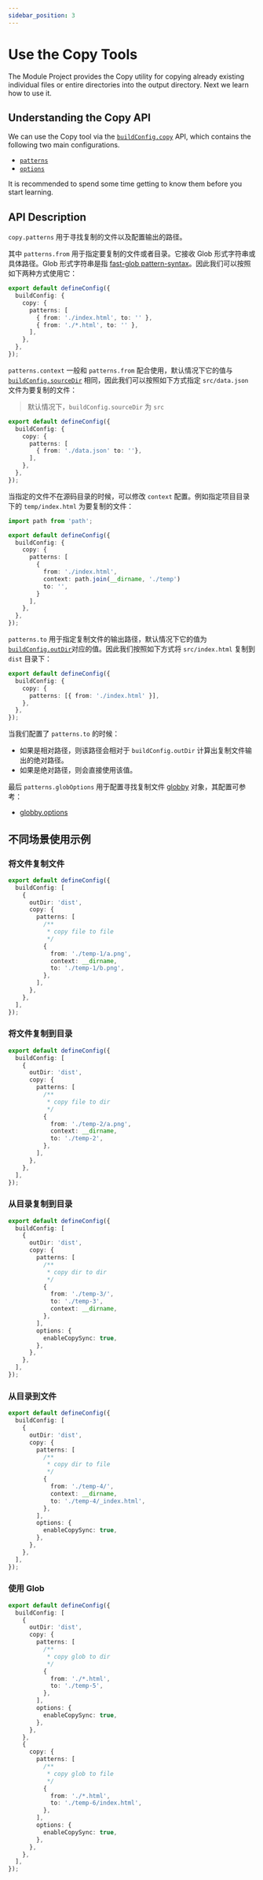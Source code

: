 ```yaml
---
sidebar_position: 3
---
```


# Use the Copy Tools

The Module Project provides the Copy utility for copying already existing individual files or entire directories into the output directory. Next we learn how to use it.

## Understanding the Copy API

We can use the Copy tool via the [`buildConfig.copy`](/en/api/config/build-config#copy) API, which contains the following two main configurations.

- [`patterns`](/en/api/config/build-config#copypatterns)
- [`options`](/en/api/config/build-config#copyoptions)

It is recommended to spend some time getting to know them before you start learning.

## API Description

`copy.patterns` 用于寻找复制的文件以及配置输出的路径。

其中 `patterns.from` 用于指定要复制的文件或者目录。它接收 Glob 形式字符串或具体路径。Glob 形式字符串是指 [fast-glob pattern-syntax](https://github.com/mrmlnc/fast-glob#pattern-syntax)。因此我们可以按照如下两种方式使用它：

```ts
export default defineConfig({
  buildConfig: {
    copy: {
      patterns: [
        { from: './index.html', to: '' },
        { from: './*.html', to: '' },
      ],
    },
  },
});
```

`patterns.context` 一般和 `patterns.from` 配合使用，默认情况下它的值与 [`buildConfig.sourceDir`](/api/config/build-config#sourcedir) 相同，因此我们可以按照如下方式指定 `src/data.json` 文件为要复制的文件：

> 默认情况下，`buildConfig.sourceDir` 为 `src`

```ts
export default defineConfig({
  buildConfig: {
    copy: {
      patterns: [
        { from: './data.json' to: ''},
      ],
    },
  },
});
```

当指定的文件不在源码目录的时候，可以修改 `context` 配置。例如指定项目目录下的 `temp/index.html` 为要复制的文件：

```ts
import path from 'path';

export default defineConfig({
  buildConfig: {
    copy: {
      patterns: [
        {
          from: './index.html',
          context: path.join(__dirname, './temp')
          to: '',
        }
      ],
    },
  },
});
```

`patterns.to` 用于指定复制文件的输出路径，默认情况下它的值为 [`buildConfig.outDir`](/api/config/build-config#outDir)对应的值。因此我们按照如下方式将 `src/index.html` 复制到 `dist` 目录下：

```ts
export default defineConfig({
  buildConfig: {
    copy: {
      patterns: [{ from: './index.html' }],
    },
  },
});
```

当我们配置了 `patterns.to` 的时候：

- 如果是相对路径，则该路径会相对于 `buildConfig.outDir` 计算出复制文件输出的绝对路径。
- 如果是绝对路径，则会直接使用该值。

最后 `patterns.globOptions` 用于配置寻找复制文件 [globby](https://github.com/sindresorhus/globby) 对象，其配置可参考：

- [globby.options](https://github.com/sindresorhus/globby#options)

## 不同场景使用示例

### 将文件复制文件

```ts
export default defineConfig({
  buildConfig: [
    {
      outDir: 'dist',
      copy: {
        patterns: [
          /**
           * copy file to file
           */
          {
            from: './temp-1/a.png',
            context: __dirname,
            to: './temp-1/b.png',
          },
        ],
      },
    },
  ],
});
```

### 将文件复制到目录

```ts
export default defineConfig({
  buildConfig: [
    {
      outDir: 'dist',
      copy: {
        patterns: [
          /**
           * copy file to dir
           */
          {
            from: './temp-2/a.png',
            context: __dirname,
            to: './temp-2',
          },
        ],
      },
    },
  ],
});
```

### 从目录复制到目录

```ts
export default defineConfig({
  buildConfig: [
    {
      outDir: 'dist',
      copy: {
        patterns: [
          /**
           * copy dir to dir
           */
          {
            from: './temp-3/',
            to: './temp-3',
            context: __dirname,
          },
        ],
        options: {
          enableCopySync: true,
        },
      },
    },
  ],
});
```

### 从目录到文件

```ts
export default defineConfig({
  buildConfig: [
    {
      outDir: 'dist',
      copy: {
        patterns: [
          /**
           * copy dir to file
           */
          {
            from: './temp-4/',
            context: __dirname,
            to: './temp-4/_index.html',
          },
        ],
        options: {
          enableCopySync: true,
        },
      },
    },
  ],
});
```

### 使用 Glob

```ts
export default defineConfig({
  buildConfig: [
    {
      outDir: 'dist',
      copy: {
        patterns: [
          /**
           * copy glob to dir
           */
          {
            from: './*.html',
            to: './temp-5',
          },
        ],
        options: {
          enableCopySync: true,
        },
      },
    },
    {
      copy: {
        patterns: [
          /**
           * copy glob to file
           */
          {
            from: './*.html',
            to: './temp-6/index.html',
          },
        ],
        options: {
          enableCopySync: true,
        },
      },
    },
  ],
});
```
